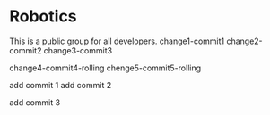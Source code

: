 # Robotics
This is a public group for all developers.
change1-commit1
change2-commit2
change3-commit3

change4-commit4-rolling
chenge5-commit5-rolling

add commit 1
add commit 2

add commit 3
